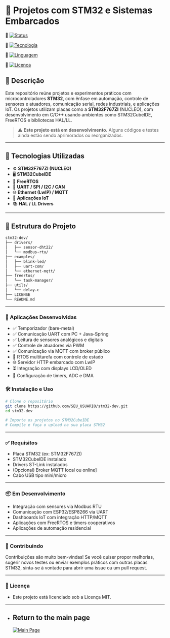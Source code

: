 # 🔧 Projetos com STM32 e Sistemas Embarcados

🔗 [![Status](https://img.shields.io/badge/Status-Em_Desenvolvimento-yellow?style=for-the-badge)]()

🔗 [![Tecnologia](https://img.shields.io/badge/Plataforma-STM32-blue?style=for-the-badge)](https://www.st.com/en/microcontrollers-microprocessors/stm32-32-bit-arm-cortex-mcus.html)

🔗 [![Linguagem](https://img.shields.io/badge/Linguagem-C%2FC++-informational?style=for-the-badge)]()

🔗 [![Licença](https://img.shields.io/badge/Licença-MIT-green?style=for-the-badge)](LICENSE)

## 📌 Descrição

Este repositório reúne projetos e experimentos práticos com microcontroladores **STM32**, com ênfase em automação, controle de sensores e atuadores, comunicação serial, redes industriais, e aplicações IoT. Os projetos utilizam placas como a **STM32F767ZI** (NUCLEO), com desenvolvimento em C/C++ usando ambientes como STM32CubeIDE, FreeRTOS e bibliotecas HAL/LL.

> ⚠️ **Este projeto está em desenvolvimento.** Alguns códigos e testes ainda estão sendo aprimorados ou reorganizados.

---

## 🚀 Tecnologias Utilizadas

- ⚙️ **STM32F767ZI (NUCLEO)**
- 🖥️ **STM32CubeIDE**
- 📡 **FreeRTOS**
- 🔌 **UART / SPI / I2C / CAN**
- 🌐 **Ethernet (LwIP) / MQTT**
- 📲 **Aplicações IoT**
- 📚 **HAL / LL Drivers**

---

## 📁 Estrutura do Projeto

```bash
stm32-dev/
├── drivers/
│   ├── sensor-dht22/
│   └── modbus-rtu/
├── examples/
│   ├── blink-led/
│   ├── uart-com/
│   └── ethernet-mqtt/
├── freertos/
│   └── task-manager/
├── utils/
│   └── delay.c
├── LICENSE
└── README.md
```

---

### 🔌 Aplicações Desenvolvidas
- ✅ Temporizador (bare-metal)
- ✅ Comunicação UART com PC + Java-Spring
- ✅ Leitura de sensores analógicos e digitais
- ✅ Controle de atuadores via PWM
- ✅ Comunicação via MQTT com broker público
- 🔄 RTOS multitarefa com controle de estado
- 🌐 Servidor HTTP embarcado com LwIP
- ⏳ Integração com displays LCD/OLED
- 🔧 Configuração de timers, ADC e DMA

### 🛠️ Instalação e Uso

```bash
# Clone o repositório
git clone https://github.com/SEU_USUARIO/stm32-dev.git
cd stm32-dev

# Importe os projetos no STM32CubeIDE
# Compile e faça o upload na sua placa STM32

```
---

### ✅ Requisitos
- Placa STM32 (ex: STM32F767ZI)
- STM32CubeIDE instalado
- Drivers ST-Link instalados
- (Opcional) Broker MQTT local ou online]
- Cabo USB tipo mini/micro

---

### 📦 Em Desenvolvimento
- Integração com sensores via Modbus RTU
- Comunicação com ESP32/ESP8266 via UART
- Dashboards IoT com integração HTTP/MQTT
- Aplicações com FreeRTOS e timers cooperativos
- Aplicações de automação residencial

---

### 🤝 Contribuindo
Contribuições são muito bem-vindas! Se você quiser propor melhorias, sugerir novos testes ou enviar exemplos práticos com outras placas STM32, sinta-se à vontade para abrir uma issue ou um pull request.

---

### 📄 Licença
- Este projeto está licenciado sob a Licença MIT.

---

- ## Return to the main page
  [![Main Page](https://img.shields.io/badge/Main-Page?style=for-the-badge&logo=github&logoColor=white)](https://github.com/alfecjo)
